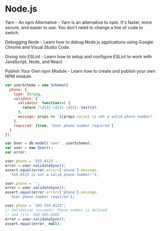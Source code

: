 # Node.js

Yarn - An npm Alternative - Yarn is an alternative to npm. It's faster, more secure, and easier to use. You don't need to change a line of code to switch.

Debugging Node - Learn how to debug Node.js applications using Google Chrome and Visual Studio Code.

Diving into ESLint - Learn how to setup and configure ESLint to work with JavaScript, Node, and React.

Publish Your Own npm Module - Learn how to create and publish your own NPM module.

```node.js
var userSchema = new Schema({
  phone: {
    type: String,
    validate: {
      validator: function(v) {
        return /\d{3}-\d{3}-\d{4}/.test(v);
      },
      message: props => `${props.value} is not a valid phone number!`
    },
    required: [true, 'User phone number required']
  }
});

var User = db.model('user', userSchema);
var user = new User();
var error;

user.phone = '555.0123';
error = user.validateSync();
assert.equal(error.errors['phone'].message,
  '555.0123 is not a valid phone number!');

user.phone = '';
error = user.validateSync();
assert.equal(error.errors['phone'].message,
  'User phone number required');

user.phone = '201-555-0123';
// Validation succeeds! Phone number is defined
// and fits `DDD-DDD-DDDD`
error = user.validateSync();
assert.equal(error, null);
```
